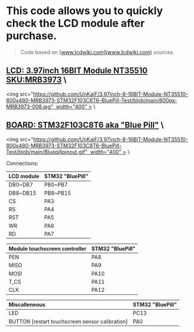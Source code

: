 # This code allows you to quickly check the LCD module after purchase.
 > Code based on [www.lcdwiki.com](www.lcdwiki.com) sources.

## [LCD: 3.97inch 16BIT Module NT35510 SKU:MRB3973](http://www.lcdwiki.com/3.97inch_16BIT_Module_NT35510_SKU:MRB3973) \
<img src="https://github.com/UnKaiF/3.97inch-8-16BIT-Module-NT35510-800x480-MRB3973-STM32F103C8T6-BluePill-Test/blob/main/600px-MRB3973-008.jpg"  width="400" > \
## [BOARD: STM32F103C8T6 aka "Blue Pill"](http://www.vcc-gnd.com/) \
<img src="https://github.com/UnKaiF/3.97inch-8-16BIT-Module-NT35510-800x480-MRB3973-STM32F103C8T6-BluePill-Test/blob/main/Bluepillpinout.gif"  width="400" > \

Connections:

|LCD module|STM32 "BluePill"|
|:---------|:---------------|
|DB0~DB7   |PB0~PB7         |
|DB8~DB15  |PB8~PB15        |  
|CS        |PA3             |
|RS        |PA4             |
|RST|PA5|
|WR|PA6|
|RD|PA7|

|Module touchscreen controller|STM32 "BluePill"|
|:----------------------------|:---------------|
|PEN                          |PA8             |
|MISO                         |PA9             |
|MOSI                         |PA10            |
|T_CS                         |PA11            |
|CLK                          |PA12            |

|Miscalleneous                                  |STM32 \"BluePill\"|
|:----------------------------------------------|:---------------|
|LED                                            |PC13            |
|BUTTON [restart touchscreen sensor calibration]|PA0             |
